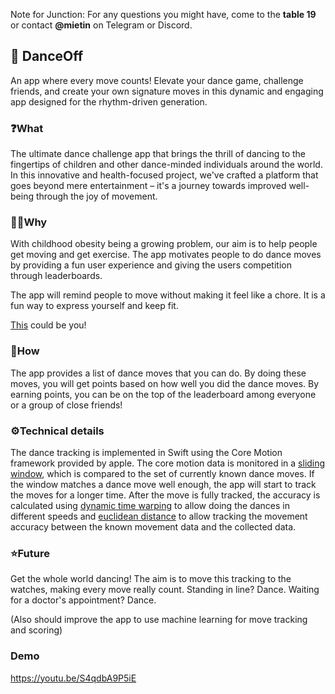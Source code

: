 Note for Junction:
For any questions you might have, come to the **table 19** or contact **@mietin** on Telegram or Discord.

## 💃 DanceOff
An app where every move counts! Elevate your dance game, challenge friends, and create your own signature moves in this dynamic and engaging app designed for the rhythm-driven generation.

### ❓What
The ultimate dance challenge app that brings the thrill of dancing to the fingertips of children and other dance-minded individuals around the world. In this innovative and health-focused project, we've crafted a platform that goes beyond mere entertainment – it's a journey towards improved well-being through the joy of movement.

### 🤷‍♂️Why
With childhood obesity being a growing problem, our aim is to help people get moving and get exercise. The app motivates people to do dance moves by providing a fun user experience and giving the users competition through leaderboards.

The app will remind people to move without making it feel like a chore. It is a fun way to express yourself and keep fit.

[This](https://youtu.be/cefSEHxjmeQ?si=cbJsqZwHUb1avs1H&t=53) could be you!

### 📖How
The app provides a list of dance moves that you can do. By doing these moves, you will get points based on how well you did the dance moves. By earning points, you can be on the top of the leaderboard among everyone or a group of close friends!

### ⚙️Technical details
The dance tracking is implemented in Swift using the Core Motion framework provided by apple. The core motion data is monitored in a [sliding window](https://stackoverflow.com/a/64111403), which is compared to the set of currently known dance moves. If the window matches a dance move well enough, the app will start to track the moves for a longer time. After the move is fully tracked, the accuracy is calculated using [dynamic time warping](https://en.wikipedia.org/wiki/Dynamic_time_warping) to allow doing the dances in different speeds and [euclidean distance](https://en.wikipedia.org/wiki/Euclidean_distance) to allow tracking the movement accuracy between the known movement data and the collected data. 

### ⭐Future
Get the whole world dancing! The aim is to move this tracking to the watches, making every move really count. Standing in line? Dance. Waiting for a doctor's appointment? Dance. 

(Also should improve the app to use machine learning for move tracking and scoring)

### Demo
https://youtu.be/S4qdbA9P5iE
